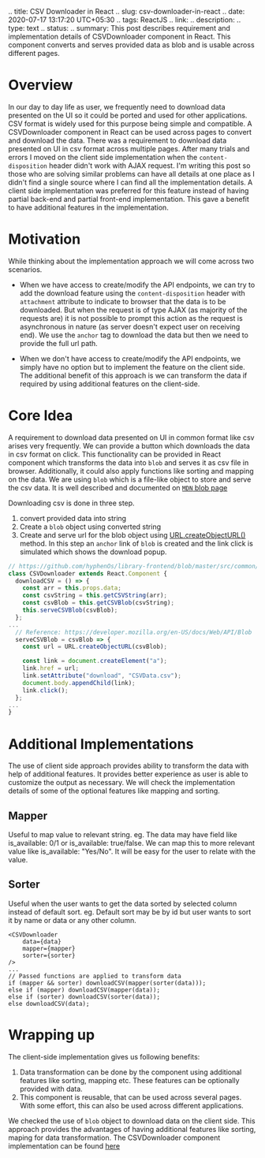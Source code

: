 .. title: CSV Downloader in React
.. slug: csv-downloader-in-react
.. date: 2020-07-17 13:17:20 UTC+05:30
.. tags: ReactJS
.. link:
.. description:
.. type: text
.. status:
.. summary: This post describes requirement and implementation details of CSVDownloader component in React. This component converts and serves provided data as blob and is usable across different pages.

# Overview

In our day to day life as user, we frequently need to download data presented on the UI so it could be ported and used for other applications. CSV format is widely used for this purpose being simple and compatible. A CSVDownloader component in React can be used across pages to convert and download the data. There was a requirement to download data presented on UI in csv format across multiple pages. After many trials and errors I moved on the client side implementation when the `content-disposition` header didn't work with AJAX request. I'm writing this post so those who are solving similar problems can have all details at one place as I didn't find a single source where I can find all the implementation details. A client side implementation was preferred for this feature instead of having partial back-end and partial front-end implementation. This gave a benefit to have additional features in the implementation.

# Motivation

While thinking about the implementation approach we will come across two scenarios.

- When we have access to create/modify the API endpoints, we can try to add the download feature using the `content-disposition` header with `attachment` attribute to indicate to browser that the data is to be downloaded. But when the request is of type AJAX (as majority of the requests are) it is not possible to prompt this action as the request is asynchronous in nature (as server doesn't expect user on receiving end). We use the `anchor` tag to download the data but then we need to provide the full url path.

- When we don't have access to create/modify the API endpoints, we simply have no option but to implement the feature on the client side. The additional benefit of this approach is we can transform the data if required by using additional features on the client-side.

# Core Idea

A requirement to download data presented on UI in common format like csv arises very frequently. We can provide a button which downloads the data in csv format on click. This functionality can be provided in React component which transforms the data into `blob` and serves it as csv file in browser. Additionally, it could also apply functions like sorting and mapping on the data. We are using `blob` which is a file-like object to store and serve the csv data. It is well described and documented on <a href="https://developer.mozilla.org/en-US/docs/Web/API/Blob">`MDN` blob page</a>

Downloading csv is done in three step.

1. convert provided data into string
2. Create a `blob` object using converted string
3. Create and serve url for the blob object using <a href="https://developer.mozilla.org/en-US/docs/Web/API/URL/createObjectURL">URL.createObjectURL()</a> method. In this step an `anchor` link of `blob` is created and the link click is simulated which shows the download popup.

```javascript
// https://github.com/hyphenOs/library-frontend/blob/master/src/common/components/CSVDownloader.js
class CSVDownloader extends React.Component {
  downloadCSV = () => {
    const arr = this.props.data;
    const csvString = this.getCSVString(arr);
    const csvBlob = this.getCSVBlob(csvString);
    this.serveCSVBlob(csvBlob);
  };
...
  // Reference: https://developer.mozilla.org/en-US/docs/Web/API/Blob
  serveCSVBlob = csvBlob => {
    const url = URL.createObjectURL(csvBlob);

    const link = document.createElement("a");
    link.href = url;
    link.setAttribute("download", "CSVData.csv");
    document.body.appendChild(link);
    link.click();
  };
...
}
```

# Additional Implementations

The use of client side approach provides ability to transform the data with help of additional features. It provides better experience as user is able to customize the output as necessary. We will check the implementation details of some of the optional features like mapping and sorting.

## Mapper

  Useful to map value to relevant string. eg. The data may have field like is_available: 0/1 or is_available: true/false. We can map this to more relevant value like is_available: "Yes/No". It will be easy for the user to relate with the value.

## Sorter

  Useful when the user wants to get the data sorted by selected column instead of default sort. eg. Default sort may be by id but user wants to sort it by name or data or any other column.

```
<CSVDownloader
    data={data}
    mapper={mapper}
    sorter={sorter}
/>
...
// Passed functions are applied to transform data
if (mapper && sorter) downloadCSV(mapper(sorter(data)));
else if (mapper) downloadCSV(mapper(data));
else if (sorter) downloadCSV(sorter(data));
else downloadCSV(data);
```

# Wrapping up

The client-side implementation gives us following benefits:

1. Data transformation can be done by the component using additional features like sorting, mapping etc. These features can be optionally provided with data.
2. This component is reusable, that can be used across several pages. With some effort, this can also be used across different applications.

We checked the use of `blob` object to download data on the client side. This approach provides the advantages of having additional features like sorting, maping for data transformation. The CSVDownloader component implementation can be found <a href="https://github.com/hyphenOs/library-frontend/blob/master/src/common/components/CSVDownloader.js">here</a>
